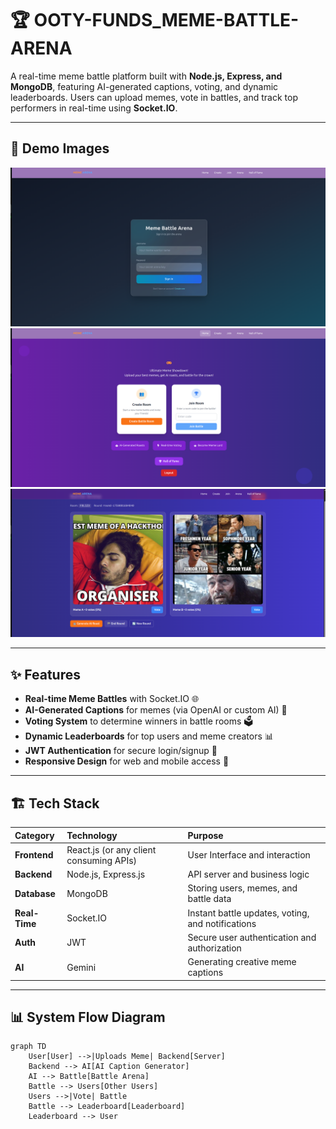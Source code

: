 # 🏆 OOTY-FUNDS_MEME-BATTLE-ARENA

A real-time meme battle platform built with **Node.js, Express, and MongoDB**, featuring AI-generated captions, voting, and dynamic leaderboards. Users can upload memes, vote in battles, and track top performers in real-time using **Socket.IO**.

---

## 📸 Demo Images
![Home Page](./ootyfunds1.png)  
![Home Page](./ooty2.png)  
![Battle Arena](./ooty3.png)  

---

## ✨ Features

- **Real-time Meme Battles** with Socket.IO 🌐  
- **AI-Generated Captions** for memes (via OpenAI or custom AI) 🤖  
- **Voting System** to determine winners in battle rooms 🗳️  
- **Dynamic Leaderboards** for top users and meme creators 📊  
- **JWT Authentication** for secure login/signup 🔐  
- **Responsive Design** for web and mobile access 📱  

---

## 🏗️ Tech Stack

| Category | Technology | Purpose |
| :--- | :--- | :--- |
| **Frontend** | React.js (or any client consuming APIs) | User Interface and interaction |
| **Backend** | Node.js, Express.js | API server and business logic |
| **Database** | MongoDB | Storing users, memes, and battle data |
| **Real-Time** | Socket.IO | Instant battle updates, voting, and notifications |
| **Auth** | JWT | Secure user authentication and authorization |
| **AI** | Gemini | Generating creative meme captions |

---

## 📊 System Flow Diagram

```mermaid
graph TD
    User[User] -->|Uploads Meme| Backend[Server]
    Backend --> AI[AI Caption Generator]
    AI --> Battle[Battle Arena]
    Battle --> Users[Other Users]
    Users -->|Vote| Battle
    Battle --> Leaderboard[Leaderboard]
    Leaderboard --> User
